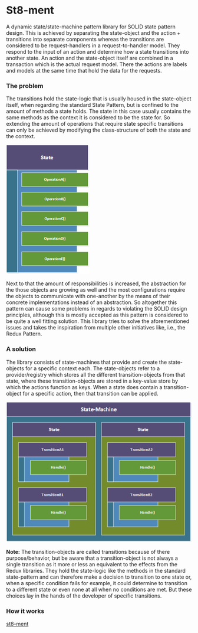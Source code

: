 # St8-ment
A dynamic state/state-machine pattern library for SOLID state pattern design. This is achieved by separating the state-object and the action + transitions into separate components whereas the transitions are considered to be request-handlers in a request-to-handler model. They respond to the input of an action and determine how a state transitions into another state. An action and the state-object itself are combined in a transaction which is the actual request model. There the actions are labels and models at the same time that hold the data for the requests.

### The problem

The transitions hold the state-logic that is usually housed in the state-object itself, when regarding the standard State Pattern, but is confined to the amount of methods a state holds. The state in this case usually contains the same methods as the context it is considered to be the state for. So extending the amount of operations that require state specific transitions can only be achieved by modifying the class-structure of both the state and the context. 

![state](docs/standard-state.png)

Next to that the amount of responsibilities is increased, the abstraction for the those objects are growing as well and the most configurations require the objects to communicate with one-another by the means of their concrete implementations instead of an abstraction. So altogether this pattern can cause some problems in regards to violating the SOLID design principles, although this is mostly accepted as this pattern is considered to be quite a well fitting solution. This library tries to solve the aforementioned issues and takes the inspiration from multiple other initiatives like, i.e., the Redux Pattern. 

### A solution

The library consists of state-machines that provide and create the state-objects for a specific context each. The state-objects refer to a provider/registry which stores all the different transition-objects from that state, where these transition-objects are stored in a key-value store by which the actions function as keys. When a state does contain a transition-object for a specific action, then that transition can be applied.

![state-machine](docs/St8-ment-state.png)

**Note:** The transition-objects are called transitions because of there purpose/behavior, but be aware that a transition-object is not always a single transition as it more or less an equivalent to the effects from the Redux libraries. They hold the state-logic like the methods in the standard state-pattern and can therefore make a decision to transition to one state or, when a specific condition fails for example, it could determine to transition to a different state or even none at all when no conditions are met. But these choices lay in the hands of the developer of specific transitions.

### How it works

[st8-ment](docs/St8-ment-diagram.png)
